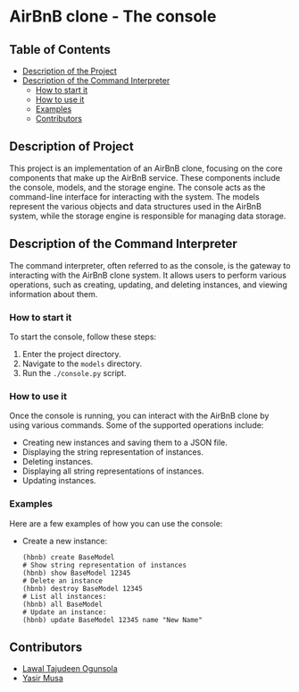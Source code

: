 # AirBnB clone - The console

## Table of Contents

- [Description of the Project](#Description-of-Project)
- [Description of the Command Interpreter](#Description-of-the-Command-Interpreter)
	- [How to start it](#How-to-start-it)
	- [How to use it](#How-to-use-it)
	- [Examples](#Examples)
 	- [Contributors](#Contributors)

## Description of Project

This project is an implementation of an AirBnB clone, focusing on the core components that make up the AirBnB service. These components include the console, models, and the storage engine. The console acts as the command-line interface for interacting with the system. The models represent the various objects and data structures used in the AirBnB system, while the storage engine is responsible for managing data storage.

## Description of the Command Interpreter

The command interpreter, often referred to as the console, is the gateway to interacting with the AirBnB clone system. It allows users to perform various operations, such as creating, updating, and deleting instances, and viewing information about them.

### How to start it

To start the console, follow these steps:

1. Enter the project directory.
2. Navigate to the `models` directory.
3. Run the `./console.py` script.

### How to use it

Once the console is running, you can interact with the AirBnB clone by using various commands. Some of the supported operations include:

- Creating new instances and saving them to a JSON file.
- Displaying the string representation of instances.
- Deleting instances.
- Displaying all string representations of instances.
- Updating instances.

### Examples

Here are a few examples of how you can use the console:

- Create a new instance:

  ```shell
  (hbnb) create BaseModel
  # Show string representation of instances
  (hbnb) show BaseModel 12345
  # Delete an instance
  (hbnb) destroy BaseModel 12345
  # List all instances:
  (hbnb) all BaseModel
  # Update an instance:
  (hbnb) update BaseModel 12345 name "New Name"

  ```

## Contributors

- [Lawal Tajudeen Ogunsola](https://github.com/lawalTheWest)
- [Yasir Musa](https://github.com/baydre)
